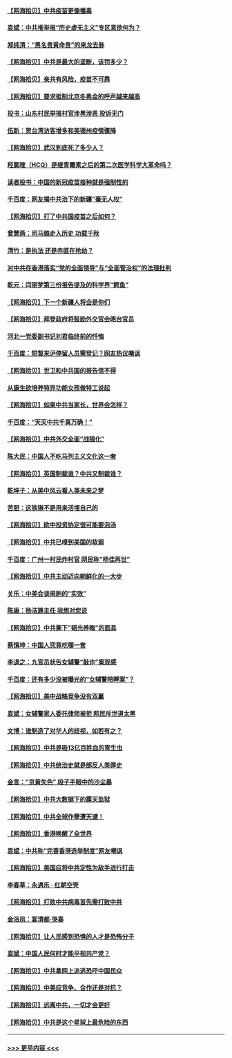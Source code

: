#### [【网海拾贝】中共疫苗更像播毒](../pages/nsc993/n12876631.md?t=04140752) 
#### [袁斌：中共推举报“历史虚无主义”专区意欲何为？](../pages/nsc993/n12876530.md?t=04140752) 
#### [郑纯清：“黑名贵黄命贵”的来龙去脉](../pages/nsc993/n12875589.md?t=04140752) 
#### [【网海拾贝】中共是最大的垄断，该罚多少？](../pages/nsc993/n12874006.md?t=04140752) 
#### [【网海拾贝】亲共有风险，疫苗不可靠](../pages/nsc993/n12872224.md?t=04140752) 
#### [【网海拾贝】要求抵制北京冬奥会的呼声越来越高](../pages/nsc993/n12868962.md?t=04140752) 
#### [投书：山东村民举报村官涉黑涉恶 投诉无门](../pages/nsc993/n12869726.md?t=04140752) 
#### [伍新：贺台湾访客增多和美德州疫情骤降](../pages/nsc993/n12865651.md?t=04140752) 
#### [【网海拾贝】武汉到底死了多少人？](../pages/nsc993/n12863707.md?t=04140752) 
#### [羟氯喹（HCQ）是继青霉素之后的第二次医学科学大革命吗？](../pages/nsc993/n12638564.md?t=04140752) 
#### [读者投书：中国的新冠疫苗接种就是强制性的](../pages/nsc993/n12859932.md?t=04140752) 
#### [千百度：网友揭中共治下的新疆“毫无人权”](../pages/nsc993/n12858385.md?t=04140752) 
#### [【网海拾贝】打了中共国疫苗之后如何？](../pages/nsc993/n12857866.md?t=04140752) 
#### [曾慧燕：司马璐走入历史 功载千秋](../pages/nsc993/n12856996.md?t=04140752) 
#### [清竹：是执法 还是赤匪在抢劫？](../pages/nsc993/n12856952.md?t=04140752) 
#### [对中共在香港落实“党的全面领导”与“全面管治权”的法理批判](../pages/nsc993/n12856929.md?t=04140752) 
#### [乾元：闫丽梦第三份报告提及的科学界“鳄鱼”](../pages/nsc993/n12855985.md?t=04140752) 
#### [【网海拾贝】下一个新疆人将会是你们](../pages/nsc993/n12855864.md?t=04140752) 
#### [【网海拾贝】拜登政府将鼓励外交官会晤台官员](../pages/nsc993/n12853615.md?t=04140752) 
#### [河北一党委副书记刘君临终前的忏悔](../pages/nsc993/n12849420.md?t=04140752) 
#### [千百度：短暂来沪停留人员需登记？网友热议嘲讽](../pages/nsc993/n12853497.md?t=04140752) 
#### [【网海拾贝】世卫和中共国的报告信不得](../pages/nsc993/n12850902.md?t=04140752) 
#### [从康生欲培养特异功能女孩做特工说起](../pages/nsc993/n12849289.md?t=04140752) 
#### [【网海拾贝】如果中共当家长，世界会怎样？](../pages/nsc993/n12848436.md?t=04140752) 
#### [千百度：“天灭中共千真万确！”](../pages/nsc993/n12845659.md?t=04140752) 
#### [【网海拾贝】中共外交全面“战狼化”](../pages/nsc993/n12845607.md?t=04140752) 
#### [陈大民：中国人不吃马列主义文化这一套](../pages/nsc993/n12842496.md?t=04140752) 
#### [【网海拾贝】英国制裁谁？中共又制裁谁？](../pages/nsc993/n12840909.md?t=04140752) 
#### [乾坤子：从美中风云看人类未来之梦](../pages/nsc993/n12840590.md?t=04140752) 
#### [苦胆：这铁锹不是用来活埋自己的](../pages/nsc993/n12839512.md?t=04140752) 
#### [【网海拾贝】欧中投资协定很可能要泡汤](../pages/nsc993/n12835122.md?t=04140752) 
#### [【网海拾贝】中共已嗅到美国的软弱](../pages/nsc993/n12832411.md?t=04140752) 
#### [千百度：广州一村民炸村官 网民称“杨佳再世”](../pages/nsc993/n12832380.md?t=04140752) 
#### [【网海拾贝】中共主动迈向朝鲜化的一大步](../pages/nsc993/n12829887.md?t=04140752) 
#### [关乐：中美会谈闹剧的“实效”](../pages/nsc993/n12826698.md?t=04140752) 
#### [陈康：杨洁篪主任  我想对您说](../pages/nsc993/n12826609.md?t=04140752) 
#### [【网海拾贝】中共撕下“韬光养晦”的面具](../pages/nsc993/n12826459.md?t=04140752) 
#### [蔡慎坤：中国人究竟吃哪一套](../pages/nsc993/n12826010.md?t=04140752) 
#### [李退之：九官员状告女辅警“敲诈”案观感](../pages/nsc993/n12823984.md?t=04140752) 
#### [千百度：还有多少没被曝光的“女辅警陪睡案”？](../pages/nsc993/n12822136.md?t=04140752) 
#### [【网海拾贝】美中战略竞争没有双赢](../pages/nsc993/n12822105.md?t=04140752) 
#### [袁斌：女辅警家人委托律师被拒 网民斥世道太黑](../pages/nsc993/n12822004.md?t=04140752) 
#### [文博：谁制造了对华人的歧视，如若有之？](../pages/nsc993/n12821635.md?t=04140752) 
#### [【网海拾贝】中共是吸13亿百姓血的寄生虫](../pages/nsc993/n12819191.md?t=04140752) 
#### [【网海拾贝】中共统治史就是部反人类罪史](../pages/nsc993/n12816738.md?t=04140752) 
#### [金言：“京黄失色” 段子手眼中的沙尘暴](../pages/nsc993/n12815700.md?t=04140752) 
#### [【网海拾贝】中共大数据下的露天监狱](../pages/nsc993/n12811075.md?t=04140752) 
#### [【网海拾贝】中共全球作孽遭天谴！](../pages/nsc993/n12810258.md?t=04140752) 
#### [【网海拾贝】香港唤醒了全世界](../pages/nsc993/n12809100.md?t=04140752) 
#### [袁斌：中共称“完善香港选举制度”网友嘲讽](../pages/nsc993/n12808994.md?t=04140752) 
#### [【网海拾贝】美国应将中共定性为敌手进行打击](../pages/nsc993/n12806870.md?t=04140752) 
#### [李春草：永遇乐 · 红朝空壳](../pages/nsc993/n12805365.md?t=04140752) 
#### [【网海拾贝】打败中共病毒首先需打败中共](../pages/nsc993/n12803930.md?t=04140752) 
#### [金浴凤：宴清都‧哭春](../pages/nsc993/n12801601.md?t=04140752) 
#### [【网海拾贝】让人民感到恐惧的人才是恐怖分子](../pages/nsc993/n12799347.md?t=04140752) 
#### [袁斌：中国人民何时才能平视共产党？](../pages/nsc993/n12799306.md?t=04140752) 
#### [【网海拾贝】中共拿网上追逃恐吓中国民众](../pages/nsc993/n12796905.md?t=04140752) 
#### [【网海拾贝】中美应竞争、合作还是对抗？](../pages/nsc993/n12794675.md?t=04140752) 
#### [【网海拾贝】远离中共，一切才会更好](../pages/nsc993/n12793572.md?t=04140752) 
#### [【网海拾贝】中共是这个星球上最危险的东西](../pages/nsc993/n12791400.md?t=04140752) 

----
#### [ >>> 更早内容 <<< ](../indexes/nsc993-earlier.md)
